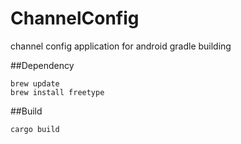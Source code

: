 # ChannelConfig
channel config application for android gradle building

##Dependency

    brew update
    brew install freetype

##Build

    cargo build
